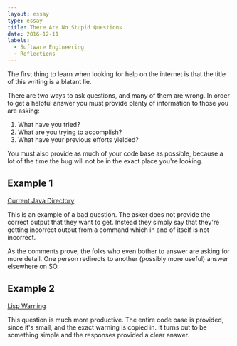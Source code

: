 ```yaml
---
layout: essay
type: essay
title: There Are No Stupid Questions
date: 2016-12-11
labels:
  - Software Engineering
  - Reflections
---
```


The first thing to learn when looking for help on the internet is that the title of this writing is a blatant lie.

There are two ways to ask questions, and many of them are wrong. In order to get a helpful answer you must provide plenty of information to those you are asking:

1. What have you tried?
2. What are you trying to accomplish?
3. What have your previous efforts yielded?

You must also provide as much of your code base as possible, because a lot of the time the bug will not be in the exact place you're looking.

## Example 1
[Current Java Directory](http://stackoverflow.com/questions/4871051/getting-the-current-working-directory-in-java)

This is an example of a bad question. The asker does not provide the correct output that they want to get. Instead they simply say that they're getting incorrect output from a command which in and of itself is not incorrect.

As the comments prove, the folks who even bother to answer are asking for more detail. One person redirects to another (possibly more useful) answer elsewhere on SO.

## Example 2
[Lisp Warning](http://stackoverflow.com/questions/3860866/in-lisp-how-do-i-fix-warning-assumed-special)

This question is much more productive. The entire code base is provided, since it's small, and the exact warning is copied in. It turns out to be something simple and the responses provided a clear answer.